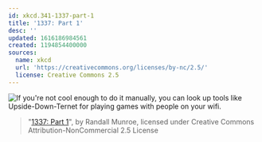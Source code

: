 ```yaml
---
id: xkcd.341-1337-part-1
title: '1337: Part 1'
desc: ''
updated: 1616186984561
created: 1194854400000
sources:
  name: xkcd
  url: 'https://creativecommons.org/licenses/by-nc/2.5/'
  license: Creative Commons 2.5
---
```

![If you're not cool enough to do it manually, you can look up tools like Upside-Down-Ternet for playing games with people on your wifi.](https://imgs.xkcd.com/comics/1337_part_1.png)
> "[1337: Part 1](https://xkcd.com/341/)", by Randall Munroe, licensed under Creative Commons Attribution-NonCommercial 2.5 License
